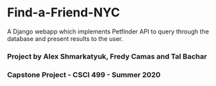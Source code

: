 # Find-a-Friend-NYC
A Django webapp which implements Petfinder API to query through the database and present results to the user. 

### Project by Alex Shmarkatyuk, Fredy Camas and Tal Bachar
### Capstone Project - CSCI 499 - Summer 2020
